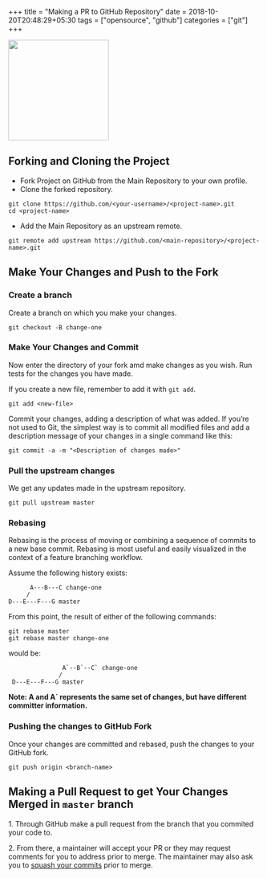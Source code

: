+++
title = "Making a PR to GitHub Repository"
date = 2018-10-20T20:48:29+05:30
tags = ["opensource", "github"]
categories = ["git"]
+++


<img src="/img/git_logo.png" id="logo">

<style type="text/css">
	#logo {
		box-shadow: none;
		width: 200px;
	}
</style>

<meta name="twitter:title" content="Making a PR to GitHub Repository">

Forking and Cloning the Project
-------------------------------

-  Fork Project on GitHub from the Main Repository to your own profile.
-  Clone the forked repository.

``` {.sourceCode .sh}
git clone https://github.com/<your-username>/<project-name>.git
cd <project-name>
```

-  Add the Main Repository as an upstream remote.

``` {.sourceCode .sh}
git remote add upstream https://github.com/<main-repository>/<project-name>.git
```

Make Your Changes and Push to the Fork
--------------------------------------

### Create a branch

Create a branch on which you make your changes.

``` {.sourceCode .sh}
git checkout -B change-one
```

### Make Your Changes and Commit

Now enter the directory of your fork amd make changes as you wish. Run tests for the changes you have made.

If you create a new file, remember to add it with `git add`.

``` {.sourceCode .sh}
git add <new-file>
```

Commit your changes, adding a description of what was added. If you’re not used to Git, the simplest way is to commit all modified files and add a description message of your changes in a single command like this:

``` {.sourceCode .sh}
git commit -a -m "<Description of changes made>"
```

### Pull the upstream changes

We get any updates made in the upstream repository.

``` {.sourceCode .sh}
git pull upstream master
```

### Rebasing

Rebasing is the process of moving or combining a sequence of commits to a new base commit. Rebasing is most useful and easily visualized in the context of a feature branching workflow.

Assume the following history exists:

``` {.sourceCode .sh}
      A---B---C change-one
     /
D---E---F---G master
```

From this point, the result of either of the following commands:

``` {.sourceCode .sh}
git rebase master
git rebase master change-one
```

would be:

``` {.sourceCode .sh}
               A`--B`--C` change-one
              /
 D---E---F---G master
```
**Note:
A and A\` represents the same set of changes, but have different committer information.**


### Pushing the changes to GitHub Fork

Once your changes are committed and rebased, push the changes to your GitHub fork.

``` {.sourceCode .sh}
git push origin <branch-name>
```

Making a Pull Request to get Your Changes Merged in `master` branch
------------------------------------------------------------------

​1. Through GitHub make a pull request from the branch that you commited your code to.

​2. From there, a maintainer will accept your PR or they may request comments for you to address prior to merge. The maintainer may also ask you to [squash your commits](https://robots.thoughtbot.com/git-interactive-rebase-squash-amend-rewriting-history) prior to merge.

